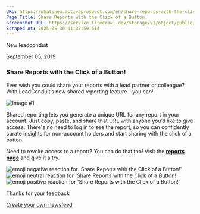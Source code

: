 ```yaml
---
URL: https://whatsnew.activeprospect.com/en/share-reports-with-the-click-of-a-button
Page Title: Share Reports with the Click of a Button!
Screenshot URL: https://service.firecrawl.dev/storage/v1/object/public/media/screenshot-d62611b7-e413-4ff0-8a77-0984db7a85e9.png
Scraped At: 2025-05-30 01:37:59.614
---
```


New
leadconduit

September 05, 2019

### Share Reports with the Click of a Button!

Ever wish you could share your reports with a lead partner or colleague? With LeadConduit’s new shared reporting feature - you can!

![Image #1](https://app.getbeamer.com/pictures?id=46088-77-977-9RTPvv71A77-9Su-_vQYQ3rfvv73vv70M77-9dmc577-9JO-_ve-_ve-_vdyJ77-977-9QRw.&v=4)

Shared reporting lets you generate a unique URL for any report in your account. Just copy, paste, and share that URL with anyone you’d like to give access. There's no need to log in to see the report, so you can confidently curate insights for non-account holders and start sharing with the click of a button.

Need to revoke access to a report? You can do that too! Visit the **[reports page](https://next.leadconduit.com/reports)** and give it a try.

![emoji negative reaction for 'Share Reports with the Click of a Button!'](https://app.getbeamer.com/images/emojiNeg.svg)![emoji neutral reaction for 'Share Reports with the Click of a Button!'](https://app.getbeamer.com/images/emojiNeut.svg)![emoji positive reaction for 'Share Reports with the Click of a Button!'](https://app.getbeamer.com/images/emojiPos.svg)

Thanks for your feedback

[Create your own newsfeed](https://www.getbeamer.com/?ref=watermark_MErKJCnu12412_public&company=ActiveProspect&watermarkRef=create&utm_term=MErKJCnu12412&utm_content=ActiveProspect&utm_source=standalone&utm_medium=footer&utm_campaign=create)
